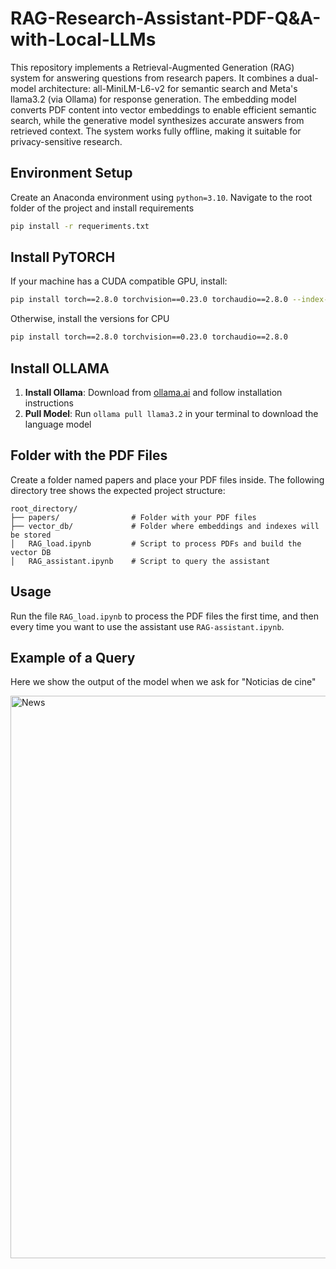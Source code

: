 # RAG-Research-Assistant-PDF-Q&A-with-Local-LLMs 

This repository implements a Retrieval-Augmented Generation (RAG) system for answering questions from research papers. It combines a dual-model architecture: all-MiniLM-L6-v2 for semantic search and Meta's llama3.2 (via Ollama) for response generation. The embedding model converts PDF content into vector embeddings to enable efficient semantic search, while the generative model synthesizes accurate answers from retrieved context. The system works fully offline, making it suitable for privacy-sensitive research.

## Environment Setup

Create an Anaconda environment using `python=3.10`. Navigate to the root folder of the project and install requirements

```bash
pip install -r requeriments.txt
```

## Install PyTORCH

If your machine has a CUDA compatible GPU, install:

```bash
pip install torch==2.8.0 torchvision==0.23.0 torchaudio==2.8.0 --index-url https://download.pytorch.org/whl/cu126
```

Otherwise, install the versions for CPU

```bash
pip install torch==2.8.0 torchvision==0.23.0 torchaudio==2.8.0
```

## Install OLLAMA

1. **Install Ollama**: Download from [ollama.ai](https://ollama.ai/) and follow installation instructions
2. **Pull Model**: Run `ollama pull llama3.2` in your terminal to download the language model

## Folder with the PDF Files

Create a folder named papers and place your PDF files inside. The following directory tree shows the expected project structure:

```
root_directory/
├── papers/                # Folder with your PDF files
├── vector_db/             # Folder where embeddings and indexes will be stored
│   RAG_load.ipynb         # Script to process PDFs and build the vector DB
│   RAG_assistant.ipynb    # Script to query the assistant
```

## Usage

Run the file `RAG_load.ipynb` to process the PDF files the first time, and then every time you want to use the assistant use `RAG-assistant.ipynb`.



## Example of a Query

Here we show the output of the model when we ask for "Noticias de cine"

<img src="News.png" alt="News" width="900" />











